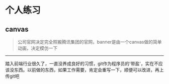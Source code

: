 # 个人练习

## canvas

>公司官网决定完全照搬腾讯集团的官网，banner是由一个canvas做的简单动画，决定模仿一下

---
踏入前端行业很久了，一直没养成良好的习惯，git作为程序员的'带盐'，实在不应该没东西。以前做的东西，如果工作需要，肯定会重写一下，顺便可以改进，再上传git吧
